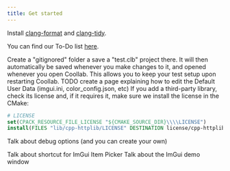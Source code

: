 ```yaml
---
title: Get started
---
```


Install [clang-format](https://julesfouchy.github.io/Learn--Clean-Code-With-Cpp/lessons/formatting-tool/) and [clang-tidy](https://julesfouchy.github.io/Learn--Clean-Code-With-Cpp/lessons/static-analysers/).

You can find our To-Do list [here](https://github.com/orgs/CoolLibs/projects/1/views/2).

Create a "gitignored" folder a save a "test.clb" project there. It will then automatically be saved whenever you make changes to it, and opened whenever you open Coollab. This allows you to keep your test setup upon restarting Coollab.
TODO create a page explaining how to edit the Default User Data (imgui.ini, color_config.json, etc)
If you add a third-party library, check its license and, if it requires it, make sure we install the license in the CMake:
```cmake
# LICENSE
set(CPACK_RESOURCE_FILE_LICENSE "${CMAKE_SOURCE_DIR}\\\\LICENSE")
install(FILES "lib/cpp-httplib/LICENSE" DESTINATION license/cpp-httplib)
```

Talk about debug options (and you can create your own)

Talk about shortcut for ImGui Item Picker
Talk about the ImGui demo window
